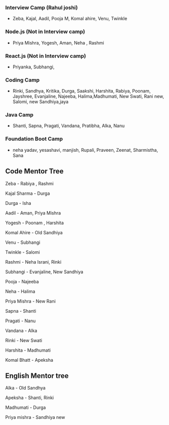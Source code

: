 ### Interview Camp (Rahul joshi)
- Zeba, Kajal, Aadil, Pooja M, Komal ahire, Venu, Twinkle 

### Node.js (Not in Interview camp)
- Priya Mishra, Yogesh, Aman, Neha , Rashmi

### React.js (Not in Interview camp)
- Priyanka, Subhangi, 

### Coding Camp
- Rinki, Sandhya,  Kritika, Durga, Saakshi, Harshita, Rabiya, Poonam, Jayshree, Evanjaline, Najeeba, Halima,Madhumati, New Swati, Rani new, Salomi, new Sandhiya,jaya 


### Java Camp
- Shanti, Sapna, Pragati, Vandana, Pratibha, Alka, Nanu


### Foundation Boot Camp
- neha yadav, yesashavi, manjish, Rupali, Praveen, Zeenat, Sharmistha, Sana


## Code Mentor Tree

Zeba - Rabiya , Rashmi

Kajal Sharma - Durga

Durga - Isha

Aadil - Aman, Priya Mishra  

Yogesh - Poonam , Harshita

Komal Ahire - Old Sandhiya

Venu - Subhangi

Twinkle -  Salomi

Rashmi - Neha Israni, Rinki

Subhangi - Evanjaline, New Sandhiya

Pooja - Najeeba

Neha - Halima

Priya Mishra - New Rani
 
Sapna - Shanti

Pragati - Nanu

Vandana - Alka

Rinki - New Swati 

Harshita - Madhumati

Komal Bhatt -  Apeksha



## English Mentor tree

Alka - Old Sandhya

Apeksha - Shanti, Rinki

Madhumati - Durga

Priya mishra - Sandhiya new 




